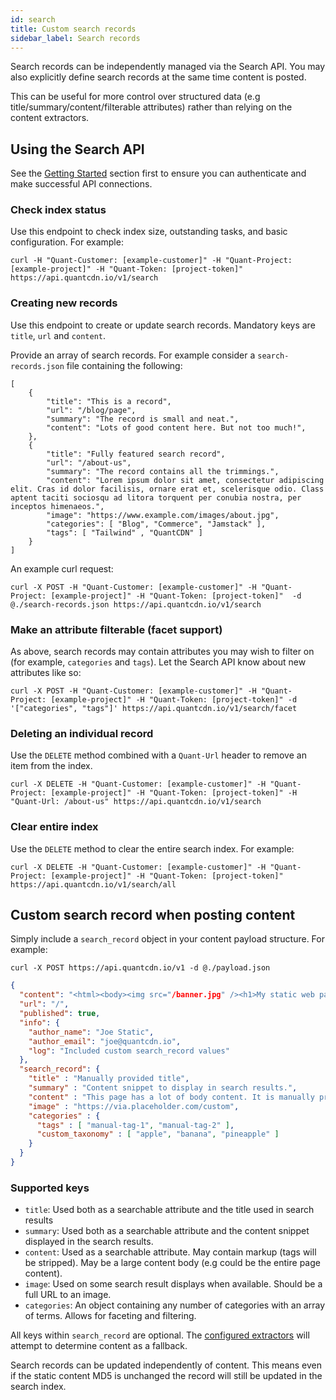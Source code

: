 ```yaml
---
id: search
title: Custom search records
sidebar_label: Search records
---
```


Search records can be independently managed via the Search API. You may also explicitly define search records at the same time content is posted.

This can be useful for more control over structured data (e.g title/summary/content/filterable attributes) rather than relying on the content extractors.

## Using the Search API

See the [Getting Started](/docs/api/get-started-content) section first to ensure you can authenticate and make successful API connections.

### Check index status

Use this endpoint to check index size, outstanding tasks, and basic configuration. For example:

```
curl -H "Quant-Customer: [example-customer]" -H "Quant-Project: [example-project]" -H "Quant-Token: [project-token]" https://api.quantcdn.io/v1/search
```

### Creating new records

Use this endpoint to create or update search records. Mandatory keys are `title`, `url` and `content`.

Provide an array of search records. For example consider a `search-records.json` file containing the following:
```
[
    {
        "title": "This is a record",
        "url": "/blog/page",
        "summary": "The record is small and neat.",
        "content": "Lots of good content here. But not too much!",
    },
    {
        "title": "Fully featured search record",
        "url": "/about-us",
        "summary": "The record contains all the trimmings.",
        "content": "Lorem ipsum dolor sit amet, consectetur adipiscing elit. Cras id dolor facilisis, ornare erat et, scelerisque odio. Class aptent taciti sociosqu ad litora torquent per conubia nostra, per inceptos himenaeos.",
        "image": "https://www.example.com/images/about.jpg",
        "categories": [ "Blog", "Commerce", "Jamstack" ],
        "tags": [ "Tailwind" , "QuantCDN" ]
    }
]
```

An example curl request:
```
curl -X POST -H "Quant-Customer: [example-customer]" -H "Quant-Project: [example-project]" -H "Quant-Token: [project-token]"  -d @./search-records.json https://api.quantcdn.io/v1/search
```

### Make an attribute filterable (facet support)

As above, search records may contain attributes you may wish to filter on (for example, `categories` and `tags`). Let the Search API know about new attributes like so:

```
curl -X POST -H "Quant-Customer: [example-customer]" -H "Quant-Project: [example-project]" -H "Quant-Token: [project-token]" -d '["categories", "tags"]' https://api.quantcdn.io/v1/search/facet
```

### Deleting an individual record

Use the `DELETE` method combined with a `Quant-Url` header to remove an item from the index.

```
curl -X DELETE -H "Quant-Customer: [example-customer]" -H "Quant-Project: [example-project]" -H "Quant-Token: [project-token]" -H "Quant-Url: /about-us" https://api.quantcdn.io/v1/search
```

### Clear entire index

Use the `DELETE` method to clear the entire search index. For example:

```
curl -X DELETE -H "Quant-Customer: [example-customer]" -H "Quant-Project: [example-project]" -H "Quant-Token: [project-token]" https://api.quantcdn.io/v1/search/all
```

## Custom search record when posting content

Simply include a `search_record` object in your content payload structure. For example:

```
curl -X POST https://api.quantcdn.io/v1 -d @./payload.json
```

```json
{
  "content": "<html><body><img src="/banner.jpg" /><h1>My static web page</h1></body></html>",
  "url": "/",
  "published": true,
  "info": {
    "author_name": "Joe Static",
    "author_email": "joe@quantcdn.io",
    "log": "Included custom search_record values"
  },
  "search_record": {
    "title" : "Manually provided title",
    "summary" : "Content snippet to display in search results.",
    "content" : "This page has a lot of body content. It is manually provided via search_record.",
    "image" : "https://via.placeholder.com/custom",
    "categories" : {
      "tags" : [ "manual-tag-1", "manual-tag-2" ],
      "custom_taxonomy" : [ "apple", "banana", "pineapple" ]
    }
  }
}
```

### Supported keys
* `title`: Used both as a searchable attribute and the title used in search results
* `summary`: Used both as a searchable attribute and the content snippet displayed in the search results.
* `content`: Used as a searchable attribute. May contain markup (tags will be stripped). May be a large content body (e.g could be the entire page content).
* `image`: Used on some search result displays when available. Should be a full URL to an image.
* `categories`: An object containing any number of categories with an array of terms. Allows for faceting and filtering.

All keys within `search_record` are optional. The [configured extractors](/docs/dashboard/search#content-extractors) will attempt to determine content as a fallback.

Search records can be updated independently of content. This means even if the static content MD5 is unchanged the record will still be updated in the search index.